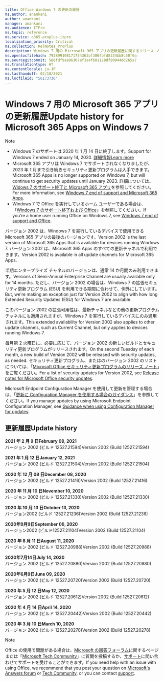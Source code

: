```yaml
---
title: Office Windows 7 の更新の履歴
ms.author: anankani
author: anankani
manager: anankani
ms.audience: ITPro
ms.topic: reference
ms.service: o365-proplus-itpro
localization_priority: Critical
ms.collection: RelNotes_ProPlus
description: Windows 7 用の Microsoft 365 アプリの更新履歴に関するリリース ノートを提供
ms.openlocfilehash: 793899108171754363bf306fbfd8334bb8c50f0a
ms.sourcegitcommit: 568fdf9ae96367ef3a4f601128df80944dd265a7
ms.translationtype: HT
ms.contentlocale: ja-JP
ms.lasthandoff: 02/10/2021
ms.locfileid: "50173736"
---
```

# <a name="update-history-for-microsoft-365-apps-on-windows-7"></a><span data-ttu-id="19cc9-103">Windows 7 用の Microsoft 365 アプリの更新履歴</span><span class="sxs-lookup"><span data-stu-id="19cc9-103">Update history for Microsoft 365 Apps on Windows 7</span></span> 

 > [!NOTE]
>
>- <span data-ttu-id="19cc9-104">Windows 7 のサポートは 2020 年 1 月 14 日に終了します。</span><span class="sxs-lookup"><span data-stu-id="19cc9-104">Support for Windows 7 ended on January 14, 2020.</span></span> [<span data-ttu-id="19cc9-105">詳細情報</span><span class="sxs-lookup"><span data-stu-id="19cc9-105">Learn more</span></span>](https://www.microsoft.com/microsoft-365/windows/end-of-windows-7-support)
>- <span data-ttu-id="19cc9-106">Microsoft 365 アプリは Windows 7 でサポートされなくなりましたが、2023 年 1 月まで引き続きセキュリティ更新プログラムは入手できます。</span><span class="sxs-lookup"><span data-stu-id="19cc9-106">Microsoft 365 Apps is no longer supported on Windows 7, but will continue to get security updates until January 2023.</span></span> <span data-ttu-id="19cc9-107">詳細については、[Widows 7 のサポート終了と Microsoft 365 アプリ](https://docs.microsoft.com/DeployOffice/endofsupport/windows-7-support)を参照してください。</span><span class="sxs-lookup"><span data-stu-id="19cc9-107">For more information, see [Windows 7 end of support and Microsoft 365 Apps](https://docs.microsoft.com/DeployOffice/endofsupport/windows-7-support).</span></span>
>- <span data-ttu-id="19cc9-108">Windows 7 で Office を実行しているホーム ユーザーである場合は、「[Windows 7 のサポート終了および Office](https://support.microsoft.com/office/78f20fab-b57b-44d7-8368-06a8493f3cb9)」を参照してください。</span><span class="sxs-lookup"><span data-stu-id="19cc9-108">If you’re a home user running Office on Windows 7, see [Windows 7 end of support and Office](https://support.microsoft.com/office/78f20fab-b57b-44d7-8368-06a8493f3cb9).</span></span>

<span data-ttu-id="19cc9-109">バージョン 2002 は、Windows 7 を実行しているデバイスで使用できる Microsoft 365 アプリの最後のバージョンです。</span><span class="sxs-lookup"><span data-stu-id="19cc9-109">Version 2002 is the last version of Microsoft 365 Apps that is available for devices running Windows 7.</span></span> <span data-ttu-id="19cc9-110">バージョン 2002 は、Microsoft 365 Apps のすべての更新チャネルで利用できます。</span><span class="sxs-lookup"><span data-stu-id="19cc9-110">Version 2002 is available in all update channels for Microsoft 365 Apps.</span></span>

<span data-ttu-id="19cc9-111">半期エンタープライズ チャネルのバージョンは、通常 14 か月間のみ利用できます。</span><span class="sxs-lookup"><span data-stu-id="19cc9-111">Versions of Semi-Annual Enterprise Channel are usually available only for 14 months.</span></span> <span data-ttu-id="19cc9-112">ただし、バージョン 2002 の場合は、Windows 7 の拡張セキュリティ更新プログラム (ESU) を利用できる期間に合わせて、例外にしています。</span><span class="sxs-lookup"><span data-stu-id="19cc9-112">But, we're making an exception just for Version 2002 to align with how long Extended Security Updates (ESU) for Windows 7 are available.</span></span>

<span data-ttu-id="19cc9-113">このバージョン 2002 の拡張可用性は、最新チャネルなどの他の更新プログラム チャネルにも適用されますが、Windows 7 を実行しているデバイスにのみ適用されます。</span><span class="sxs-lookup"><span data-stu-id="19cc9-113">This extended availability for Version 2002 also applies to other update channels, such as Current Channel, but only applies to devices running Windows 7.</span></span>

<span data-ttu-id="19cc9-114">毎月第 2 火曜日に、必要に応じて、バージョン 2002 の新しいビルドとセキュリティ更新プログラムがリリースされます。</span><span class="sxs-lookup"><span data-stu-id="19cc9-114">On the second Tuesday of each month, a new build of Version 2002 will be released with security updates, as needed.</span></span> <span data-ttu-id="19cc9-115">セキュリティ更新プログラム、またはのバージョン 2002 のリストについては、「[Microsoft Office セキュリティ更新プログラムのリリース ノート](microsoft365-apps-security-updates.md)」をご覧ください。</span><span class="sxs-lookup"><span data-stu-id="19cc9-115">For a list of security updates for Version 2002, see [Release notes for Microsoft Office security updates](microsoft365-apps-security-updates.md).</span></span>

<span data-ttu-id="19cc9-116">Microsoft Endpoint Configuration Manager を使用して更新を管理する場合は、「[更新に Configuration Manager を使用する場合のガイダンス](https://docs.microsoft.com/deployoffice/endofsupport/windows-7-support#guidance-when-using-configuration-manager-for-updates)」を参照してください。</span><span class="sxs-lookup"><span data-stu-id="19cc9-116">If you manage updates by using Microsoft Endpoint Configuration Manager, see [Guidance when using Configuration Manager for updates](https://docs.microsoft.com/deployoffice/endofsupport/windows-7-support#guidance-when-using-configuration-manager-for-updates).</span></span>


## <a name="update-history"></a><span data-ttu-id="19cc9-117">更新履歴</span><span class="sxs-lookup"><span data-stu-id="19cc9-117">Update history</span></span>

[//]: # (削除しないでください)

<span data-ttu-id="19cc9-119">**2021 年 2 月 9 日**</span><span class="sxs-lookup"><span data-stu-id="19cc9-119">**February 09, 2021**</span></span><br/>
<span data-ttu-id="19cc9-120">バージョン 2002 (ビルド 12527.21594)</span><span class="sxs-lookup"><span data-stu-id="19cc9-120">Version 2002 (Build 12527.21594)</span></span><br/>

<span data-ttu-id="19cc9-121">**2021 年 1 月 12 日**</span><span class="sxs-lookup"><span data-stu-id="19cc9-121">**January 12, 2021**</span></span><br/>
<span data-ttu-id="19cc9-122">バージョン 2002 (ビルド 12527.21504)</span><span class="sxs-lookup"><span data-stu-id="19cc9-122">Version 2002 (Build 12527.21504)</span></span><br/>

<span data-ttu-id="19cc9-123">**2020 年 12 月 08 日**</span><span class="sxs-lookup"><span data-stu-id="19cc9-123">**December 08, 2020**</span></span><br/>
<span data-ttu-id="19cc9-124">バージョン 2002 (ビルド 12527.21416)</span><span class="sxs-lookup"><span data-stu-id="19cc9-124">Version 2002 (Build 12527.21416)</span></span><br/>

<span data-ttu-id="19cc9-125">**2020 年 11 月 10 日**</span><span class="sxs-lookup"><span data-stu-id="19cc9-125">**November 10, 2020**</span></span><br/>
<span data-ttu-id="19cc9-126">バージョン 2002 (ビルド 12527.21330)</span><span class="sxs-lookup"><span data-stu-id="19cc9-126">Version 2002 (Build 12527.21330)</span></span><br/>

<span data-ttu-id="19cc9-127">**2020 年 10 月 13 日**</span><span class="sxs-lookup"><span data-stu-id="19cc9-127">**October 13, 2020**</span></span><br/>
<span data-ttu-id="19cc9-128">バージョン2002 (ビルド 12527.21236)</span><span class="sxs-lookup"><span data-stu-id="19cc9-128">Version 2002 (Build 12527.21236)</span></span><br/>

<span data-ttu-id="19cc9-129">**2020年9月9日**</span><span class="sxs-lookup"><span data-stu-id="19cc9-129">**September 09, 2020**</span></span><br/>
<span data-ttu-id="19cc9-130">バージョン2002 (ビルド12527.21104)</span><span class="sxs-lookup"><span data-stu-id="19cc9-130">Version 2002 (Build 12527.21104)</span></span><br/>

<span data-ttu-id="19cc9-131">**2020 年 8 月 11 日**</span><span class="sxs-lookup"><span data-stu-id="19cc9-131">**August 11, 2020**</span></span><br/>
<span data-ttu-id="19cc9-132">バージョン 2002 (ビルド 12527.20988)</span><span class="sxs-lookup"><span data-stu-id="19cc9-132">Version 2002 (Build 12527.20988)</span></span><br/>

<span data-ttu-id="19cc9-133">**2020年7月14日**</span><span class="sxs-lookup"><span data-stu-id="19cc9-133">**July 14, 2020**</span></span><br/>
<span data-ttu-id="19cc9-134">バージョン 2002 (ビルド 12527.20880)</span><span class="sxs-lookup"><span data-stu-id="19cc9-134">Version 2002 (Build 12527.20880)</span></span><br/>

<span data-ttu-id="19cc9-135">**2020年6月9日**</span><span class="sxs-lookup"><span data-stu-id="19cc9-135">**June 09, 2020**</span></span><br/>
<span data-ttu-id="19cc9-136">バージョン 2002 (ビルド 12527.20720)</span><span class="sxs-lookup"><span data-stu-id="19cc9-136">Version 2002 (Build 12527.20720)</span></span><br/>

<span data-ttu-id="19cc9-137">**2020 年 5 月 12 日**</span><span class="sxs-lookup"><span data-stu-id="19cc9-137">**May 12, 2020**</span></span><br/>
<span data-ttu-id="19cc9-138">バージョン 2002 (ビルド 12527.20612)</span><span class="sxs-lookup"><span data-stu-id="19cc9-138">Version 2002 (Build 12527.20612)</span></span><br/>

<span data-ttu-id="19cc9-139">**2020 年 4 月 14 日**</span><span class="sxs-lookup"><span data-stu-id="19cc9-139">**April 14, 2020**</span></span><br/>
<span data-ttu-id="19cc9-140">バージョン 2002 (ビルド 12527.20442)</span><span class="sxs-lookup"><span data-stu-id="19cc9-140">Version 2002 (Build 12527.20442)</span></span><br/>

<span data-ttu-id="19cc9-141">**2020 年 3 月 10 日**</span><span class="sxs-lookup"><span data-stu-id="19cc9-141">**March 10, 2020**</span></span><br/>
<span data-ttu-id="19cc9-142">バージョン 2002 (ビルド 12527.20278)</span><span class="sxs-lookup"><span data-stu-id="19cc9-142">Version 2002 (Build 12527.20278)</span></span><br/>




> [!NOTE]
> <span data-ttu-id="19cc9-143">Office の使用で問題がある場合は、[Microsoft の回答フォーラム](https://answers.microsoft.com/)に関するページまたは「[Microsoft Tech Community](https://techcommunity.microsoft.com/)」に質問を投稿するか、[サポート](https://support.microsoft.com/contactus)に問い合わせてサポートを受けることができます。</span><span class="sxs-lookup"><span data-stu-id="19cc9-143">If you need help with an issue with using Office, we recommend that you post your question on [Microsoft's Answers forum](https://answers.microsoft.com/) or [Tech Community](https://techcommunity.microsoft.com/), or you can contact [support](https://support.microsoft.com/contactus).</span></span>
